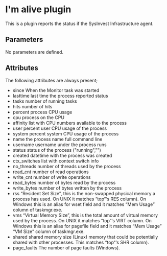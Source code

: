 # I'm alive plugin
This is a plugin reports the status if the SysInvest Infrastructure agent.

## Parameters
No parameters are defined.

## Attributes
The following attributes are always present;

* since              When the Monitor task was started
* lasttime           last time the process reported status
* tasks              number of running tasks
* hits               number of hits  
* percent            process CPU usage
* cpu                process on the CPU
* affinity           list with CPU numbers available to the process
* user               percent user CPU usage of the process
* system             percent system CPU usage of the process
* name               the process name full command line
* username           username under the process runs
* status             status of the process ("running","")
* created            datetime with the process was created
* ctx_switches       list with context switch info
* no_threads         number of threads used by the process
* read_cnt           number of read operations
* write_cnt          number of write operations  
* read_bytes         number of bytes read by the process
* write_bytes        number of bytes written by the process 
* rss                “Resident Set Size”, this is the non-swapped physical memory a process has used. On UNIX it matches “top“‘s RES column). On Windows this is an alias for wset field and it matches “Mem Usage” column of taskmgr.exe.   
* vms                “Virtual Memory Size”, this is the total amount of virtual memory used by the process. On UNIX it matches “top“‘s VIRT column. On Windows this is an alias for pagefile field and it matches “Mem Usage” “VM Size” column of taskmgr.exe.
* shared             shared memory size (Linux) memory that could be potentially shared with other processes. This matches “top“‘s SHR column).
* page_faults        The number of page faults (Windows). 
